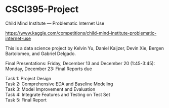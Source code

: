 # CSCI395-Project
Child Mind Institute — Problematic Internet Use

https://www.kaggle.com/competitions/child-mind-institute-problematic-internet-use

This is a data science project by Kelvin Yu, Daniel Kaijzer, Devin Xie, Bergen Bartolomeo, and Gabriel Delgado.

Final Presentations: Friday, December 13 and December 20 (1:45-3:45): 
Monday, December 23: Final Reports due

Task 1: Project Design \
Task 2: Comprehensive EDA and Baseline Modeling \
Task 3: Model Improvement and Evaluation \
Task 4: Integrate Features and Testing on Test Set \
Task 5: Final Report
